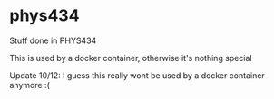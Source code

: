 # phys434
Stuff done in PHYS434  

This is used by a docker container, otherwise it's nothing special

Update 10/12: I guess this really wont be used by a docker container anymore :( 
